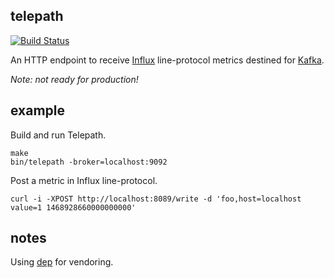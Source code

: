 telepath
--------

[![Build Status](https://travis-ci.org/Nordstrom/telepath.svg?branch=master)](https://travis-ci.org/Nordstrom/telepath)

An HTTP endpoint to receive [Influx](https://github.com/influxdata/influxdb) line-protocol metrics destined for [Kafka](http://kafka.apache.org/).

_Note: not ready for production!_

## example

Build and run Telepath.

```
make
bin/telepath -broker=localhost:9092
```

Post a metric in Influx line-protocol.

```
curl -i -XPOST http://localhost:8089/write -d 'foo,host=localhost value=1 1468928660000000000'
```

## notes

Using [dep](https://github.com/golang/dep) for vendoring.
